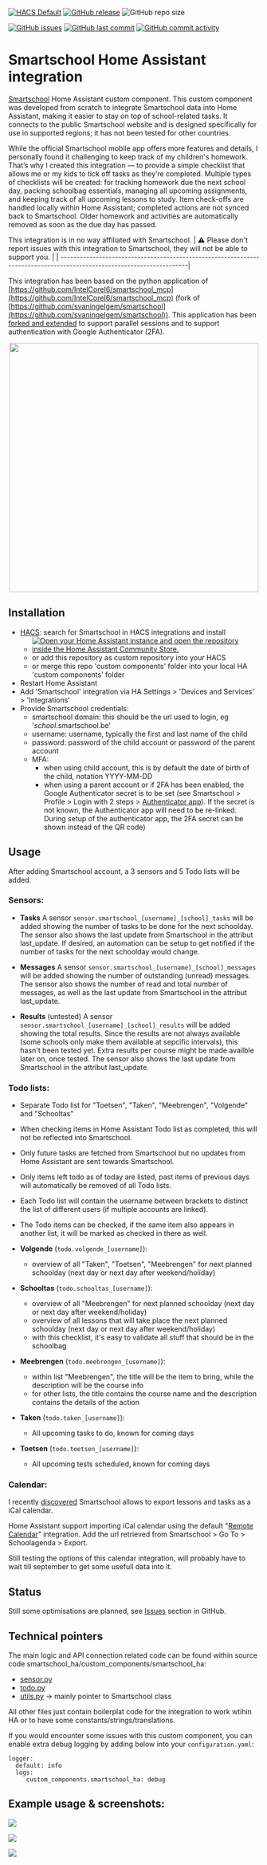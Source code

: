 [![HACS Default](https://img.shields.io/badge/HACS-Default-blue.svg)](https://github.com/hacs/default)
[![GitHub release](https://img.shields.io/github/release/myTselection/smartschool_ha.svg)](https://github.com/myTselection/smartschool_ha/releases)
![GitHub repo size](https://img.shields.io/github/repo-size/myTselection/smartschool_ha.svg)

[![GitHub issues](https://img.shields.io/github/issues/myTselection/smartschool_ha.svg)](https://github.com/myTselection/smartschool_ha/issues)
[![GitHub last commit](https://img.shields.io/github/last-commit/myTselection/smartschool_ha.svg)](https://github.com/myTselection/smartschool_ha/commits/main)
[![GitHub commit activity](https://img.shields.io/github/commit-activity/m/myTselection/smartschool_ha.svg)](https://github.com/myTselection/smartschool_ha/graphs/commit-activity)


# Smartschool Home Assistant integration
[Smartschool](https://www.smartschool.be/) Home Assistant custom component. This custom component was developed from scratch to integrate Smartschool data into Home Assistant, making it easier to stay on top of school-related tasks. It connects to the public Smartschool website and is designed specifically for use in supported regions; it has not been tested for other countries.

While the official Smartschool mobile app offers more features and details, I personally found it challenging to keep track of my children's homework. That’s why I created this integration — to provide a simple checklist that allows me or my kids to tick off tasks as they’re completed. Multiple types of checklists will be created: for tracking homework due the next school day, packing schoolbag essentials, managing all upcoming assignments, and keeping track of all upcoming lessons to study. Item check-offs are handled locally within Home Assistant; completed actions are not synced back to Smartschool. Older homework and activities are automatically removed as soon as the due day has passed.

This integration is in no way affiliated with Smartschool. 
| :warning: Please don't report issues with this integration to Smartschool, they will not be able to support you. |
| ----------------------------------------------------------------------------------------------------------------------|


This integration has been based on the python application of [https://github.com/IntelCoreI6/smartschool_mcp](https://github.com/IntelCoreI6/smartschool_mcp) (fork of [https://github.com/svaningelgem/smartschool](https://github.com/svaningelgem/smartschool)).
This application has been [forked and extended](https://github.com/myTselection/smartschool_mcp) to support parallel sessions and to support authentication with Google Authenticator (2FA).
<p align="center"><img src="https://github.com/myTselection/smartschool_ha/blob/main/logo.png?raw=true" width="500"/></p>

## Installation
- [HACS](https://hacs.xyz/): search for Smartschool in HACS integrations and install
  - [![Open your Home Assistant instance and open the repository inside the Home Assistant Community Store.](https://my.home-assistant.io/badges/hacs_repository.svg?style=flat-square)](https://my.home-assistant.io/redirect/hacs_repository/?owner=myTselection&repository=smartschool_ha&category=integration)
  - or add this repository as custom repository into your HACS
  - or merge this repo 'custom components' folder into your local HA 'custom components' folder
- Restart Home Assistant
- Add 'Smartschool' integration via HA Settings > 'Devices and Services' > 'Integrations'
- Provide Smartschool credentials:
  - smartschool domain: this should be the url used to login, eg '_school_.smartschool.be'
  - username: username, typically the first and last name of the child
  - password: password of the child account or password of the parent account
  - MFA: 
    - when using child account, this is by default the date of birth of the child, notation YYYY-MM-DD
    - when using a parent account or if 2FA has been enabled, the Google Authenticator secret is to be set (see Smartschool > Profile > Login with 2 steps > [Authenticator app](https://school.smartschool.be/profile/twofactor/googleAuthenticator)). If the secret is not known, the Authenticator app will need to be re-linked. During setup of the authenticator app, the 2FA secret can be shown instead of the QR code) 

## Usage

After adding Smartschool account, a 3 sensors and 5 Todo lists will be added.

### Sensors:

- **Tasks**
A sensor `sensor.smartschool_[username]_[school]_tasks` will be added showing the number of tasks to be done for the next schoolday.
The sensor also shows the last update from Smartschool in the attribut last_update.
If desired, an automation can be setup to get notified if the number of tasks for the next schoolday would change.

- **Messages**
A sensor `sensor.smartschool_[username]_[school]_messages` will be added showing the number of outstanding (unread) messages.
The sensor also shows the number of read and total number of messages, as well as the last update from Smartschool in the attribut last_update.

- **Results** (untested)
A sensor `sensor.smartschool_[username]_[school]_results` will be added showing the total results.
Since the results are not always available (some schools only make them available at sepcific intervals), this hasn't been tested yet. Extra results per course might be made availble later on, once tested.
The sensor also shows the last update from Smartschool in the attribut last_update.


### Todo lists:
  - Separate Todo list for "Toetsen", "Taken", "Meebrengen", "Volgende" and "Schooltas"
  - When checking items in Home Assistant Todo list as completed, this will not be reflected into Smartschool. 
  - Only future tasks are fetched from Smartschool but no updates from Home Assistant are sent towards Smartschool.
  - Only items left todo as of today are listed, past items of previous days will automatically be removed of all Todo lists.
  - Each Todo list will contain the username between brackets to distinct the list of different users (if multiple accounts are linked).
  - The Todo items can be checked, if the same item also appears in another list, it will be marked as checked in there as well.
  
  - **Volgende** (`todo.volgende_[username]`):
    - overview of all "Taken", "Toetsen", "Meebrengen" for next planned schoolday (next day or next day after weekend/holiday)
  - **Schooltas** (`todo.schooltas_[username]`):
    - overview of all "Meebrengen" for next planned schoolday (next day or next day after weekend/holiday)
    - overview of all lessons that will take place the next planned schoolday (next day or next day after weekend/holiday)
    - with this checklist, it's easy to validate all stuff that should be in the schoolbag
  - **Meebrengen** (`todo.meebrengen_[username]`):
    - within list "Meebrengen", the title will be the item to bring, while the description will be the course info
    - for other lists, the title contains the course name and the description contains the details of the action
  - **Taken** (`todo.taken_[username]`):
    - All upcoming tasks to do, known for coming days
  - **Toetsen** (`todo.toetsen_[username]`):
    - All upcoming tests scheduled, known for coming days

### Calendar:

I recently [discovered](https://community.home-assistant.io/t/template-with-calendar-events-in-rss-feed/626149/5) Smartschool allows to export lessons and tasks as a iCal calendar.

Home Assistant support importing iCal calendar using the default "[Remote Calendar](https://www.home-assistant.io/integrations/remote_calendar/)" integration. Add the url retrieved from Smartschool > Go To > Schoolagenda > Export. 

Still testing the options of this calendar integration, will probably have to wait till september to get some usefull data into it.

## Status

Still some optimisations are planned, see [Issues](https://github.com/myTselection/smartschool_ha/issues) section in GitHub.

## Technical pointers
The main logic and API connection related code can be found within source code smartschool_ha/custom_components/smartschool_ha:
- [sensor.py](https://github.com/myTselection/smartschool_ha/blob/main/custom_components/smartschool_ha/sensor.py)
- [todo.py](https://github.com/myTselection/smartschool_ha/blob/main/custom_components/smartschool_ha/tddo.py)
- [utils.py](https://github.com/myTselection/smartschool_ha/blob/main/custom_components/smartschool_ha/utils.py) -> mainly pointer to Smartschool class

All other files just contain boilerplat code for the integration to work wtihin HA or to have some constants/strings/translations.

If you would encounter some issues with this custom component, you can enable extra debug logging by adding below into your `configuration.yaml`:
```
logger:
  default: info
  logs:
     custom_components.smartschool_ha: debug
```

## Example usage & screenshots:

<p align="left"><img src="https://github.com/myTselection/smartschool_ha/blob/main/Example1.png?raw=true"/></p>

<p align="left"><img src="https://github.com/myTselection/smartschool_ha/blob/main/Setup.png?raw=true"/></p>

<p align="left"><img src="https://github.com/myTselection/smartschool_ha/blob/main/Sensors.png?raw=true"/></p>
